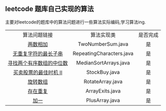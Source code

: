 ## leetcode 题库自己实现的算法

主要对leetcode的题库中的算法问题进行一些算法实际编码,学习算法ing.

|  |  |  |
|:----:|:----:|:----:| 
|算法问题链接| 算法实现类| 是否完成|
|[两数相加](https://leetcode-cn.com/problems/add-two-numbers/description/)|TwoNumberSum.java|是|
|[无重复字符的最长子串](https://leetcode-cn.com/problems/longest-substring-without-repeating-characters/)|RepeatingCharacters.java|是|
|[寻找两个有序数组的中位数](https://leetcode-cn.com/problems/median-of-two-sorted-arrays/)|MedianSortArrays.java|是|
|[买卖股票的最佳时机 II](https://leetcode-cn.com/explore/interview/card/top-interview-questions-easy/1/array/22/)|StockBuy.java|是|
|[旋转数组](https://leetcode-cn.com/explore/interview/card/top-interview-questions-easy/1/array/23/)|RotateArray.java|是|
|[存在重复](https://leetcode-cn.com/explore/interview/card/top-interview-questions-easy/1/array/24/)|ArrayExits.java|是|
|[加一](https://leetcode-cn.com/explore/interview/card/top-interview-questions-easy/1/array/27/)|PlusArray.java|是|